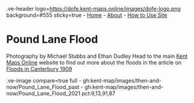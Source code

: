 .ve-header logo=https://dofe.kent-maps.online/images/dofe-logo.png background=#555 sticky=true
	- [Home](/)
	- [About](/about)
	- [How to Use Site](/howto)

# Pound Lane Flood

Photography by Michael Stubbs and Ethan Dudley
Head to the main [Kent Maps Online](https://kent-maps.online/) website to find out more about the floods in the article on [Floods in Canterbury 1909](https://kent-maps.online/canterbury/20c-canterbury-floods/)

.ve-image compare=true full
    - gh:kent-map/images/then-and-now/Pound_Lane_Flood_past
    - gh:kent-map/images/then-and-now/Pound_Lane_Flood_2021 pct:9,13,91,87
